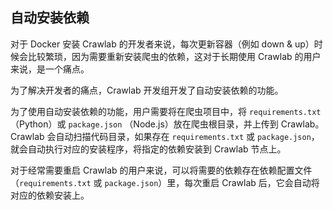 ## 自动安装依赖

对于 Docker 安装 Crawlab 的开发者来说，每次更新容器（例如 down & up）时候会比较繁琐，因为需要重新安装爬虫的依赖，这对于长期使用 Crawlab 的用户来说，是一个痛点。

为了解决开发者的痛点，Crawlab 开发组开发了自动安装依赖的功能。

为了使用自动安装依赖的功能，用户需要将在爬虫项目中，将 `requirements.txt`（Python）或 `package.json` （Node.js）放在爬虫根目录，并上传到 Crawlab。Crawlab 会自动扫描代码目录，如果存在 `requirements.txt` 或 `package.json`，就会自动执行对应的安装程序，将指定的依赖安装到 Crawlab 节点上。

对于经常需要重启 Crawlab 的用户来说，可以将需要的依赖存在依赖配置文件（`requirements.txt` 或 `package.json`）里，每次重启 Crawlab 后，它会自动将对应的依赖安装上。